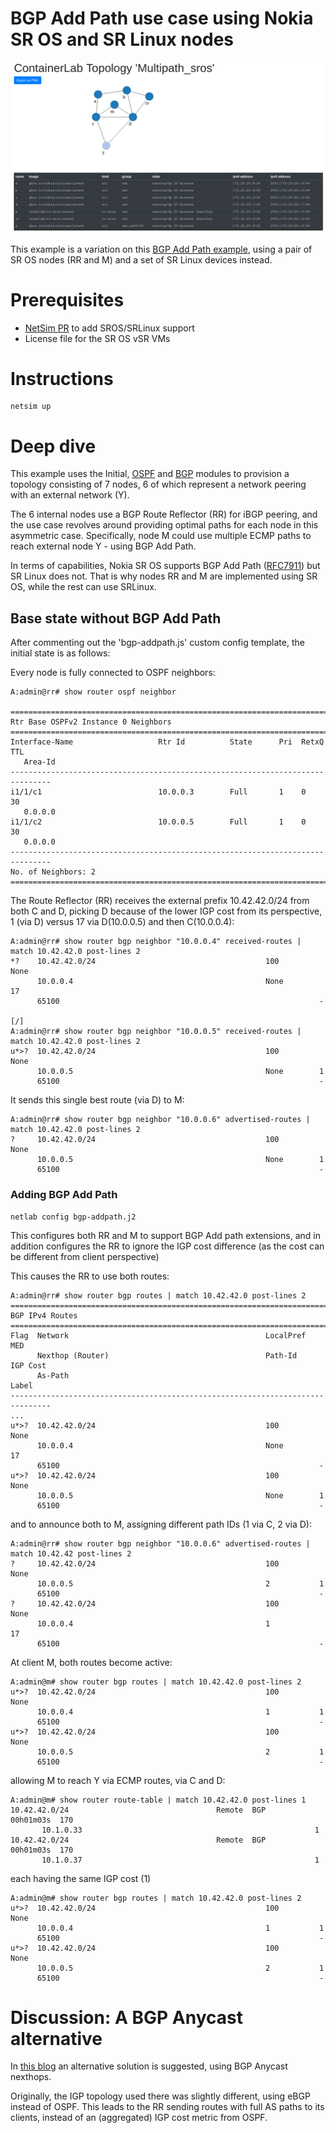 # BGP Add Path use case using Nokia SR OS and SR Linux nodes
![plot](Multipath_sros.PNG)

This example is a variation on this [BGP Add Path example](../Multipath), using
a pair of SR OS nodes (RR and M) and a set of SR Linux devices instead.

# Prerequisites
* [NetSim PR](https://github.com/ipspace/netsim-tools/pull/57) to add SROS/SRLinux support
* License file for the SR OS vSR VMs

# Instructions
```
netsim up
```

# Deep dive
This example uses the Initial, [OSPF](https://netsim-tools.readthedocs.io/en/latest/module/ospf.html)
and [BGP](https://netsim-tools.readthedocs.io/en/latest/module/bgp.html) modules to
provision a topology consisting of 7 nodes, 6 of which represent a network peering with an external network (Y).

The 6 internal nodes use a BGP Route Reflector (RR) for iBGP peering, and the use case
revolves around providing optimal paths for each node in this asymmetric case. Specifically,
node M could use multiple ECMP paths to reach external node Y - using BGP Add Path.

In terms of capabilities, Nokia SR OS supports BGP Add Path ([RFC7911](https://datatracker.ietf.org/doc/html/rfc7911))
but SR Linux does not. That is why nodes RR and M are implemented using SR OS, while the rest can use SRLinux.

## Base state without BGP Add Path
After commenting out the 'bgp-addpath.js' custom config template, the initial state is as follows:

Every node is fully connected to OSPF neighbors:
```
A:admin@rr# show router ospf neighbor

===============================================================================
Rtr Base OSPFv2 Instance 0 Neighbors
===============================================================================
Interface-Name                   Rtr Id          State      Pri  RetxQ   TTL
   Area-Id
-------------------------------------------------------------------------------
i1/1/c1                          10.0.0.3        Full       1    0       30
   0.0.0.0
i1/1/c2                          10.0.0.5        Full       1    0       30
   0.0.0.0
-------------------------------------------------------------------------------
No. of Neighbors: 2
===============================================================================
```

The Route Reflector (RR) receives the external prefix 10.42.42.0/24 from both C and D,
picking D because of the lower IGP cost from its perspective, 1 (via D) versus 17 via D(10.0.0.5) and then C(10.0.0.4):
```
A:admin@rr# show router bgp neighbor "10.0.0.4" received-routes | match 10.42.42.0 post-lines 2
*?    10.42.42.0/24                                      100         None
      10.0.0.4                                           None        17
      65100                                                          -

[/]
A:admin@rr# show router bgp neighbor "10.0.0.5" received-routes | match 10.42.42.0 post-lines 2
u*>?  10.42.42.0/24                                      100         None
      10.0.0.5                                           None        1
      65100                                                          -
```

It sends this single best route (via D) to M:
```
A:admin@rr# show router bgp neighbor "10.0.0.6" advertised-routes | match 10.42.42.0 post-lines 2
?     10.42.42.0/24                                      100         None
      10.0.0.5                                           None        1
      65100                                                          -
```

### Adding BGP Add Path
```
netlab config bgp-addpath.j2
```

This configures both RR and M to support BGP Add path extensions, and in addition
configures the RR to ignore the IGP cost difference (as the cost can be different from client perspective)

This causes the RR to use both routes:
```
A:admin@rr# show router bgp routes | match 10.42.42.0 post-lines 2
===============================================================================
BGP IPv4 Routes
===============================================================================
Flag  Network                                            LocalPref   MED
      Nexthop (Router)                                   Path-Id     IGP Cost
      As-Path                                                        Label
-------------------------------------------------------------------------------
...
u*>?  10.42.42.0/24                                      100         None
      10.0.0.4                                           None        17
      65100                                                          -
u*>?  10.42.42.0/24                                      100         None
      10.0.0.5                                           None        1
      65100                                                          -
```

and to announce both to M, assigning different path IDs (1 via C, 2 via D):
```
A:admin@rr# show router bgp neighbor "10.0.0.6" advertised-routes | match 10.42.42 post-lines 2
?     10.42.42.0/24                                      100         None
      10.0.0.5                                           2           1
      65100                                                          -
?     10.42.42.0/24                                      100         None
      10.0.0.4                                           1           17
      65100                                                          -
```

At client M, both routes become active:
```
A:admin@m# show router bgp routes | match 10.42.42.0 post-lines 2
u*>?  10.42.42.0/24                                      100         None
      10.0.0.4                                           1           1
      65100                                                          -
u*>?  10.42.42.0/24                                      100         None
      10.0.0.5                                           2           1
      65100                                                          -
```

allowing M to reach Y via ECMP routes, via C and D:
```
A:admin@m# show router route-table | match 10.42.42.0 post-lines 1
10.42.42.0/24                                 Remote  BGP       00h01m03s  170
       10.1.0.33                                                    1
10.42.42.0/24                                 Remote  BGP       00h01m03s  170
       10.1.0.37                                                    1
```

each having the same IGP cost (1)
```
A:admin@m# show router bgp routes | match 10.42.42.0 post-lines 2
u*>?  10.42.42.0/24                                      100         None
      10.0.0.4                                           1           1
      65100                                                          -
u*>?  10.42.42.0/24                                      100         None
      10.0.0.5                                           2           1
      65100                                                          -
```

# Discussion: A BGP Anycast alternative
In [this blog](https://srlinux-at-your-service.medium.com/do-it-yourself-automation-for-bgp-anycast-introducing-one-next-hop-to-rule-them-all-173e21237a1f) an alternative solution is suggested, using BGP Anycast nexthops.

Originally, the IGP topology used there was slightly different, using eBGP instead of OSPF.
This leads to the RR sending routes with full AS paths to its clients, instead of an (aggregated) IGP cost metric from OSPF.
